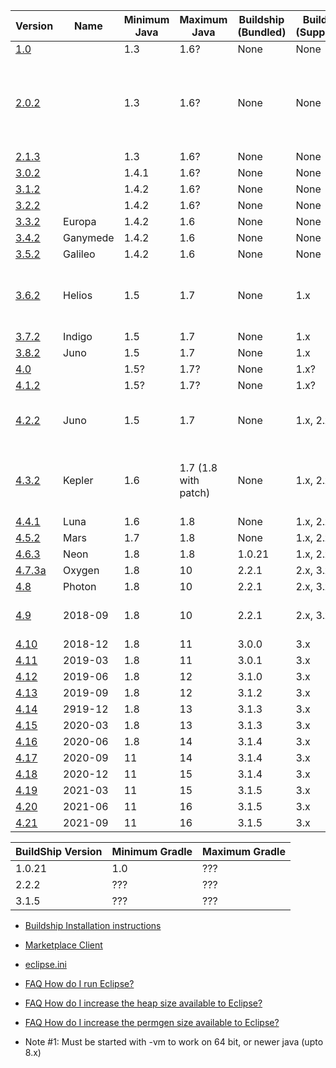 | Version |  Name    | Minimum Java | Maximum Java   |  Buildship (Bundled)  | Buildship (Supported) | Notes |
|---------|----------|--------------|----------------|-----------------------|-----------------------|-------|
| [1.0](https://archive.eclipse.org/eclipse/downloads/drops/R-1.0-200111070001/)        |          | 1.3   | 1.6? | None | None | Note #1 |
| [2.0.2](https://archive.eclipse.org/eclipse/downloads/drops/R-2.0.2-200211071448/)    |          | 1.3   | 1.6? | None | None | [2.0.2.1 patch for windows](https://archive.eclipse.org/eclipse/downloads/drops/P-2.0.2.1-200301091014/), crash on newer than Java 1.4.1, Note #1 |
| [2.1.3](https://archive.eclipse.org/eclipse/downloads/drops/R-2.1.3-200403101828/)    |          | 1.3   | 1.6? | None | None | Note #1 |
| [3.0.2](https://archive.eclipse.org/eclipse/downloads/drops/R-3.0.2-200503110845/)    |          | 1.4.1 | 1.6? | None | None | Note #1 |
| [3.1.2](https://archive.eclipse.org/eclipse/downloads/drops/R-3.1.2-200601181600/)    |          | 1.4.2 | 1.6? | None | None | Note #1 |
| [3.2.2](https://archive.eclipse.org/eclipse/downloads/drops/R-3.2.2-200702121330/)    |          | 1.4.2 | 1.6? | None | None | |
| [3.3.2](https://archive.eclipse.org/eclipse/downloads/drops/R-3.3.2-200802211800/)    | Europa   | 1.4.2 | 1.6 | None | None | |
| [3.4.2](https://archive.eclipse.org/eclipse/downloads/drops/R-3.4.2-200902111700/)    | Ganymede | 1.4.2 | 1.6 | None | None | |
| [3.5.2](https://archive.eclipse.org/eclipse/downloads/drops/R-3.5.2-201002111343/)    | Galileo  | 1.4.2 | 1.6 | None | None | |
| [3.6.2](https://archive.eclipse.org/eclipse/downloads/drops/R-3.6.2-201102101200/)    | Helios   | 1.5   | 1.7 | None | 1.x  | First to support Marketplace Client & BuildShip|
| [3.7.2](https://archive.eclipse.org/eclipse/downloads/drops/R-3.7.2-201202080800/)    | Indigo   | 1.5   | 1.7 | None | 1.x  | |
| [3.8.2](https://archive.eclipse.org/eclipse/downloads/drops/R-3.8.2-201301310800/)    | Juno     | 1.5   | 1.7 | None | 1.x  | |
| [4.0](https://archive.eclipse.org/eclipse/downloads/drops4/R-4.0-201007271520/)       |          | 1.5?  | 1.7? | None | 1.x? | |
| [4.1.2](https://archive.eclipse.org/eclipse/downloads/drops4/R-4.1.2-201202230900/)   |          | 1.5?  | 1.7? | None | 1.x? | |
| [4.2.2](https://archive.eclipse.org/eclipse/downloads/drops4/R-4.2.2-201302041200/)   | Juno     | 1.5   | 1.7 | None | 1.x, 2.x | First version available on the eclipse-installer |
| [4.3.2](https://archive.eclipse.org/eclipse/downloads/drops4/R-4.3.2-201402211700/)   | Kepler   | 1.6   | 1.7 (1.8 with patch)| None | 1.x, 2.x, 3.x | Has [optional Java 8 support patch](https://archive.eclipse.org/eclipse/downloads/drops4/P20140317-1600/) |
| [4.4.1](https://archive.eclipse.org/eclipse/downloads/drops4/R-4.4.1-201409250400/)   | Luna     | 1.6   | 1.8 | None | 1.x, 2.x, 3.x | |
| [4.5.2](https://archive.eclipse.org/eclipse/downloads/drops4/R-4.5.2-201602121500/)   | Mars     | 1.7   | 1.8 | None | 1.x, 2.x, 3.x | |
| [4.6.3](https://archive.eclipse.org/eclipse/downloads/drops4/R-4.6.3-201703010400/)   | Neon     | 1.8   | 1.8 | 1.0.21 | 1.x, 2.x, 3.x | |
| [4.7.3a](https://archive.eclipse.org/eclipse/downloads/drops4/R-4.7.3a-201803300640/) | Oxygen   | 1.8   | 10  | 2.2.1 | 2.x, 3.x | |
| [4.8](https://archive.eclipse.org/eclipse/downloads/drops4/R-4.8-201806110500/)       | Photon   | 1.8   | 10  | 2.2.1 | 2.x, 3.x | |
| [4.9](https://archive.eclipse.org/eclipse/downloads/drops4/R-4.9-201809060745/)       | 2018-09  | 1.8   | 10  | 2.2.1 | 2.x, 3.x | Last build with 32 bit support |
| [4.10](https://archive.eclipse.org/eclipse/downloads/drops4/R-4.10-201812060815/)     | 2018-12  | 1.8   | 11  | 3.0.0 | 3.x | |
| [4.11](https://archive.eclipse.org/eclipse/downloads/drops4/R-4.11-201903070500/)     | 2019-03  | 1.8   | 11  | 3.0.1 | 3.x | |
| [4.12](https://archive.eclipse.org/eclipse/downloads/drops4/R-4.12-201906051800/)     | 2019-06  | 1.8   | 12  | 3.1.0 | 3.x | |
| [4.13](https://archive.eclipse.org/eclipse/downloads/drops4/R-4.13-201909161045/)     | 2019-09  | 1.8   | 12  | 3.1.2 | 3.x | |
| [4.14](https://archive.eclipse.org/eclipse/downloads/drops4/R-4.14-201912100610/)     | 2919-12  | 1.8   | 13  | 3.1.3 | 3.x | |
| [4.15](https://archive.eclipse.org/eclipse/downloads/drops4/R-4.15-202003050155/)     | 2020-03  | 1.8   | 13  | 3.1.3 | 3.x | |
| [4.16](https://archive.eclipse.org/eclipse/downloads/drops4/R-4.16-202006040540/)     | 2020-06  | 1.8   | 14  | 3.1.4 | 3.x | |
| [4.17](https://archive.eclipse.org/eclipse/downloads/drops4/R-4.17-202009021800/)     | 2020-09  | 11    | 14  | 3.1.4 | 3.x | |
| [4.18](https://archive.eclipse.org/eclipse/downloads/drops4/R-4.18-202012021800/)     | 2020-12  | 11    | 15  | 3.1.4 | 3.x | |
| [4.19](https://archive.eclipse.org/eclipse/downloads/drops4/R-4.19-202103031800/)     | 2021-03  | 11    | 15  | 3.1.5 | 3.x | |
| [4.20](https://archive.eclipse.org/eclipse/downloads/drops4/R-4.20-202106111600/)     | 2021-06  | 11    | 16  | 3.1.5 | 3.x | |
| [4.21](https://download.eclipse.org/eclipse/downloads/drops4/S-4.21M1-202107090030/)  | 2021-09  | 11    | 16  | 3.1.5 | 3.x | |

|BuildShip Version | Minimum Gradle | Maximum Gradle |
|------------------|----------------|----------------|
| 1.0.21           | 1.0            | ???            |
| 2.2.2            | ???            | ???            |
| 3.1.5            | ???            | ???            |

- [Buildship Installation instructions](https://github.com/eclipse/buildship/blob/master/docs/user/Installation.md#installing-from-eclipseorg-update-site)
- [Marketplace Client](https://www.eclipse.org/mpc/)

- [eclipse.ini](https://wiki.eclipse.org/Eclipse.ini)
- [FAQ How do I run Eclipse?](https://wiki.eclipse.org/FAQ_How_do_I_run_Eclipse%3F)
- [FAQ How do I increase the heap size available to Eclipse?](https://wiki.eclipse.org/FAQ_How_do_I_increase_the_heap_size_available_to_Eclipse%3F)
- [FAQ How do I increase the permgen size available to Eclipse?](https://wiki.eclipse.org/FAQ_How_do_I_increase_the_permgen_size_available_to_Eclipse%3F)

- Note #1: Must be started with -vm to work on 64 bit, or newer java (upto 8.x)
